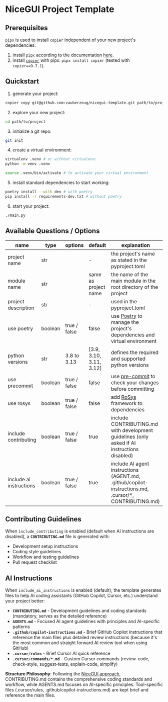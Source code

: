 # NiceGUI Project Template

## Prerequisites

`pipx` is used to install `copier` independent of your new project's dependencies:

1. install `pipx` according to the documentation [here](https://pipx.pypa.io/stable/).
2. install [`copier`](https://copier.readthedocs.io/en/stable/) with pipx: `pipx install copier` (tested with `copier==9.7.1`).

## Quickstart

1. generate your project:

```bash
copier copy git@github.com:zauberzeug/nicegui-template.git path/to/project
```

2. explore your new project:

```bash
cd path/to/project
```

3. initialize a git repo:

```bash
git init
```

4. create a virtual environment:

```bash
virtualenv .venv # or without virtualenv:
python -m venv .venv

source .venv/bin/activate # to activate your virtual environment
```

5. install standard dependencies to start working:

```bash
poetry install --with dev # with poetry
pip install -r requirements-dev.txt # without poetry
```

6. start your project:

```bash
./main.py
```

## Available Questions / Options

| name                    | type    | options      | default                 | explanation                                                                                            |
| ----------------------- | ------- | ------------ | ----------------------- | ------------------------------------------------------------------------------------------------------ |
| project name            | str     |              | -                       | the project's name as stated in the pyproject.toml                                                     |
| module name             | str     |              | same as project name    | the name of the main module in the root directory of the project                                       |
| project description     | str     |              | -                       | used in the pyproject.toml                                                                             |
| use poetry              | boolean | true / false | false                   | use [Poetry](https://python-poetry.org/) to manage the project's dependencies and virtual environment  |
| python versions         | str     | 3.8 to 3.13  | [3.9, 3.10, 3.11, 3.12] | defines the required and supported python versions                                                     |
| use precommit           | boolean | true / false | false                   | use [pre-commit](https://pre-commit.com/) to check your changes before committing                      |
| use rosys               | boolean | true / false | false                   | add [RoSys](https://github.com/zauberzeug/rosys) framework to dependencies                             |
| include contributing    | boolean | true / false | true                    | include CONTRIBUTING.md with development guidelines (only asked if AI instructions disabled)           |
| include ai instructions | boolean | true / false | true                    | include AI agent instructions (AGENT.md, .github/copilot-instructions.md, .cursor/\*, CONTRIBUTING.md) |

## Contributing Guidelines

When `include_contributing` is enabled (default when AI instructions are disabled), a **`CONTRIBUTING.md`** file is generated with:

- Development setup instructions
- Coding style guidelines
- Workflow and testing guidelines
- Pull request checklist

## AI Instructions

When `include_ai_instructions` is enabled (default), the template generates files to help AI coding assistants (GitHub Copilot, Cursor, etc.) understand your project better:

- **`CONTRIBUTING.md`** - Development guidelines and coding standards (mandatory, serves as the detailed reference)
- **`AGENTS.md`** - Focused AI agent guidelines with principles and AI-specific patterns
- **`.github/copilot-instructions.md`** - Brief GitHub Copilot instructions that reference the main files plus detailed review instructions (because it's the most common and straight forward AI review tool when using GitHub)
- **`.cursor/rules`** - Brief Cursor AI quick reference
- **`.cursor/commands/*.md`** - Custom Cursor commands (review-code, check-style, suggest-tests, explain-code, simplify)

**Structure Philosophy**: Following the [NiceGUI approach](https://github.com/zauberzeug/nicegui/blob/main/AGENT.md), CONTRIBUTING.md contains the comprehensive coding standards and workflow, while AGENTS.md focuses on AI-specific principles. Tool-specific files (.cursor/rules, .github/copilot-instructions.md) are kept brief and reference the main files.
